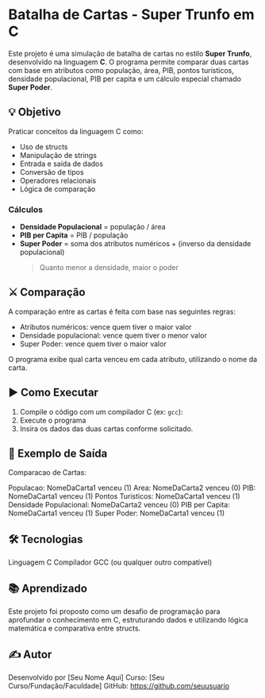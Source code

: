 # Batalha de Cartas - Super Trunfo em C

Este projeto é uma simulação de batalha de cartas no estilo **Super Trunfo**, desenvolvido na linguagem **C**. O programa permite comparar duas cartas com base em atributos como população, área, PIB, pontos turísticos, densidade populacional, PIB per capita e um cálculo especial chamado **Super Poder**.

## 💡 Objetivo

Praticar conceitos da linguagem C como:
- Uso de structs
- Manipulação de strings
- Entrada e saída de dados
- Conversão de tipos
- Operadores relacionais
- Lógica de comparação

### Cálculos

- **Densidade Populacional** = população / área  
- **PIB per Capita** = PIB / população  
- **Super Poder** = soma dos atributos numéricos + (inverso da densidade populacional)  
  > Quanto menor a densidade, maior o poder

## ⚔️ Comparação

A comparação entre as cartas é feita com base nas seguintes regras:

- Atributos numéricos: vence quem tiver o maior valor
- Densidade populacional: vence quem tiver o menor valor
- Super Poder: vence quem tiver o maior valor

O programa exibe qual carta venceu em cada atributo, utilizando o nome da carta.

## ▶️ Como Executar

1. Compile o código com um compilador C (ex: `gcc`):
2. Execute o programa
3. Insira os dados das duas cartas conforme solicitado.

## 📄 Exemplo de Saída
Comparacao de Cartas:

Populacao: NomeDaCarta1 venceu (1)
Area: NomeDaCarta2 venceu (0)
PIB: NomeDaCarta1 venceu (1)
Pontos Turisticos: NomeDaCarta1 venceu (1)
Densidade Populacional: NomeDaCarta2 venceu (0)
PIB per Capita: NomeDaCarta1 venceu (1)
Super Poder: NomeDaCarta1 venceu (1)


## 🛠️ Tecnologias
Linguagem C
Compilador GCC (ou qualquer outro compatível)

## 📚 Aprendizado
Este projeto foi proposto como um desafio de programação para aprofundar o conhecimento em C, estruturando dados e utilizando lógica matemática e comparativa entre structs.

## ✍️ Autor
Desenvolvido por [Seu Nome Aqui]
Curso: [Seu Curso/Fundação/Faculdade]
GitHub: https://github.com/seuusuario
